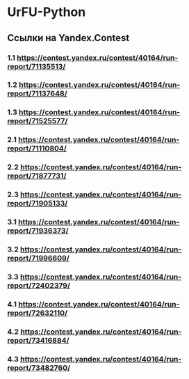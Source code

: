 # UrFU-Python

## Ссылки на Yandex.Contest

### 1.1 https://contest.yandex.ru/contest/40164/run-report/71135513/
### 1.2 https://contest.yandex.ru/contest/40164/run-report/71137648/
### 1.3 https://contest.yandex.ru/contest/40164/run-report/71525577/

### 2.1 https://contest.yandex.ru/contest/40164/run-report/71110804/
### 2.2 https://contest.yandex.ru/contest/40164/run-report/71877731/
### 2.3 https://contest.yandex.ru/contest/40164/run-report/71905133/

### 3.1 https://contest.yandex.ru/contest/40164/run-report/71936373/
### 3.2 https://contest.yandex.ru/contest/40164/run-report/71996609/
### 3.3 https://contest.yandex.ru/contest/40164/run-report/72402379/

### 4.1 https://contest.yandex.ru/contest/40164/run-report/72632110/
### 4.2 https://contest.yandex.ru/contest/40164/run-report/73416884/
### 4.3 https://contest.yandex.ru/contest/40164/run-report/73482760/
